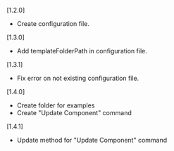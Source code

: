 [1.2.0]

- Create configuration file.

[1.3.0]

- Add templateFolderPath in configuration file.

[1.3.1]

- Fix error on not existing configuration file.

[1.4.0]

- Create folder for examples
- Create "Update Component" command

[1.4.1]

- Update method for "Update Component" command
